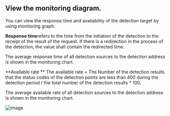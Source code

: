 ## View the monitoring diagram.
You can view the response time and availability of the detection target by using monitoring graph.

**Response time**refers to the time from the initiation of the detection to the receipt of the result of the request. If there is a redirection in the process of the detection, the value shall contain the redirected time.

The average response time of all detection sources to the detection address is shown in the monitoring chart.


**Available rate ** The available rate = The Number of the detection results that the status codes of the detection points are less than 400 during the detection period / the total number of the detection results * 100.

The average available rate of all detection sources to the detection address is shown in the monitoring chart.

![image](https://raw.githubusercontent.com/jdcloudcom/cn/monitoring/image/Cloud-Monitor/Usability-Monitor/UM-view.png)
